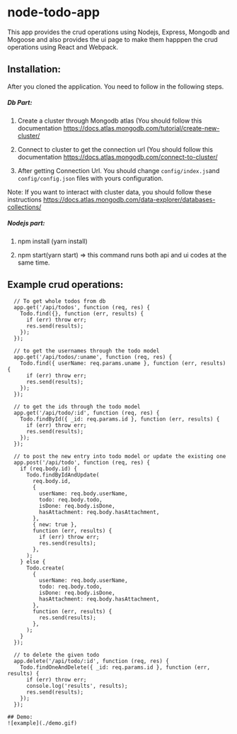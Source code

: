 # node-todo-app
This app provides the crud operations using Nodejs, Express, Mongodb and Mogoose and also provides the ui page to make them happpen the crud operations using React and Webpack. 

## Installation:
After you cloned the application. You need to follow in the following steps.

##### Db Part:
1. Create a cluster through Mongodb atlas (You should follow this documentation https://docs.atlas.mongodb.com/tutorial/create-new-cluster/

2. Connect to cluster to get the connection url (You should follow this documentation https://docs.atlas.mongodb.com/connect-to-cluster/

3. After getting Connection Url. You should change `config/index.js`and `config/config.json` files with yours configuration.

Note: If you want to interact with cluster data, you should follow these instructions https://docs.atlas.mongodb.com/data-explorer/databases-collections/

##### Nodejs part:
1. npm install (yarn install)

2. npm start(yarn start) => this command runs both api and ui codes at the same time.

## Example crud operations:
``` 
  // To get whole todos from db
  app.get('/api/todos', function (req, res) {
    Todo.find({}, function (err, results) {
      if (err) throw err;
      res.send(results);
    });
  });

  // to get the usernames through the todo model
  app.get('/api/todos/:uname', function (req, res) {
    Todo.find({ userName: req.params.uname }, function (err, results) {
      if (err) throw err;
      res.send(results);
    });
  });
  
  // to get the ids through the todo model
  app.get('/api/todo/:id', function (req, res) {
    Todo.findById({ _id: req.params.id }, function (err, results) {
      if (err) throw err;
      res.send(results);
    });
  });
  
  // to post the new entry into todo model or update the existing one
  app.post('/api/todo', function (req, res) {
    if (req.body.id) {
      Todo.findByIdAndUpdate(
        req.body.id,
        {
          userName: req.body.userName,
          todo: req.body.todo,
          isDone: req.body.isDone,
          hasAttachment: req.body.hasAttachment,
        },
        { new: true },
        function (err, results) {
          if (err) throw err;
          res.send(results);
        },
      );
    } else {
      Todo.create(
        {
          userName: req.body.userName,
          todo: req.body.todo,
          isDone: req.body.isDone,
          hasAttachment: req.body.hasAttachment,
        },
        function (err, results) {
          res.send(results);
        },
      );
    }
  });
  
  // to delete the given todo
  app.delete('/api/todo/:id', function (req, res) {
    Todo.findOneAndDelete({ _id: req.params.id }, function (err, results) {
      if (err) throw err;
      console.log('results', results);
      res.send(results);
    });
  });
  
## Demo:
![example](./demo.gif)

